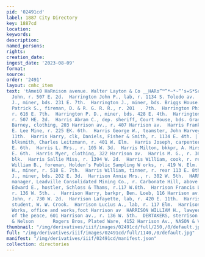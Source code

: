 ```yaml
---
pid: '02491cd'
label: 1887 City Directory
key: 1887cd
location: 
keywords: 
description: 
named_persons: 
rights: 
creation_date: 
ingest_date: '2023-08-09'
format: 
source: 
order: '2491'
layout: cmhc_item
text: 'tAmei0 HaRnison avenue. Walter Layton & Co __HARo”™”*~*~“‘s=S*SrARS  Harrington
  John, r. 507 E. 2d.  Harrington John P., lab, r. 1134 S. Toledo av.  Harrington
  J., miner, bds. 231 E. 7th.  Harrington J., miner, bds. Briggs House.  Harrington
  Patrick S., fireman, D. & R. G. R. R., r. 201  . 7th.  Harrington Philip, miner,
  r. 616 E. 7th.  Harrington P. D., miner, bds. 428 E. 4th.  Harrington Timothy, miner,
  r. 507 HE. 2d.  Harris Abram C., dep. sheriff, Court House, bds. Grand Hotel.  Harris
  Barney, clothing, 203 Harrison av., r. 407 Harrison av.  Harris Frank D., wks, lt.
  E. Lee Mine, r. 225 EK. 6th.  Harris George W., teamster, John Harvey, r. 215 E.
  11th.  Harris Harry, clk, Daniels, Fisher & Smith, r. 1134 E. 4th. |  Harris John,
  blksmith, Charles Leitzmann, r. 401 W. Elm.  Harris Joseph, carpenter, bds. 310
  E. 6th.  Harris L. Mrs., r. 105 W. 3d.  Harris Milton, bkkpr, A. Hirsch, r. 125
  E. 6th.  Harris Myer, clothing, 322 Harrison av.  Harris M. G., r. 36, Clarendon
  blk.  Harris Sallie Miss, r. 1394 W. 2d.  Harris William, cook, r. rear 127 W. 2d.  Harris
  William B., foreman, Holden’s Public Sampling W orks, r. 419 W. Elm.  Harris William
  H., miner, r. 518 E. 7th.  Harris William, tinner, r. rear 113 E. 8th.  Harris W.
  J., miner, bds. 202 E. 3d.  Harrison Annie Mrs., r. 302 W. 5th.  HARRISON BENJAMIN,
  manager, Leadville Consolidated Mining Co., r. Carbonate Hill, above reservoir.  Harrison
  Edward E., hostler, Schloss & Thams, r.117 W.6th.  Harrison Francis L., student,
  r. 136 W. 5th. .  Harrison Harry, barkpr, Ben. Loeb, 116 Harrison av.  Harrison
  John, r. 730 W. 2d.  Harrison Lafayette, lab, r. 420 E. 11th.  Harrison Lloyd F.,
  student, W. W. Crook.  Harrison Lucius A., lab, r. 117 Elm.  Harrison Reduction
  Works, office and works,foot Harrison av  HARRISON WILLIAM H., lawyer and justice
  of the peace, 601 Harrison av., r. 136 W. 5th.  DERTAKERS, sterrison avenue, Walley
  & Nelson       Rogers Bros, Plated Ware, 4152 Harrison Av., NASON & VOGES '
thumbnail: "/img/derivatives/iiif/images/02491cd/full/250,/0/default.jpg"
full: "/img/derivatives/iiif/images/02491cd/full/1140,/0/default.jpg"
manifest: "/img/derivatives/iiif/02491cd/manifest.json"
collection: directories
---
```

